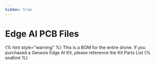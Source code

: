 ```yaml
---
hidden: true
---
```


# Edge AI PCB Files



{% hint style="warning" %}
This is a BOM for the entire drone. If you purchased a Genesis Edge AI Kit, please reference the Kit Parts List&#x20;
{% endhint %}
